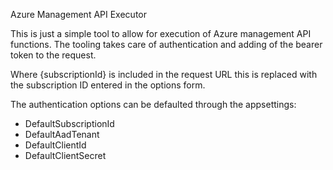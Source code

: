 Azure Management API Executor

This is just a simple tool to allow for execution of Azure management API functions. The tooling takes care of authentication and adding of the bearer token to the request.

Where {subscriptionId} is included in the request URL this is replaced with the subscription ID entered in the options form.

The authentication options can be defaulted through the appsettings:

- DefaultSubscriptionId
- DefaultAadTenant
- DefaultClientId
- DefaultClientSecret
